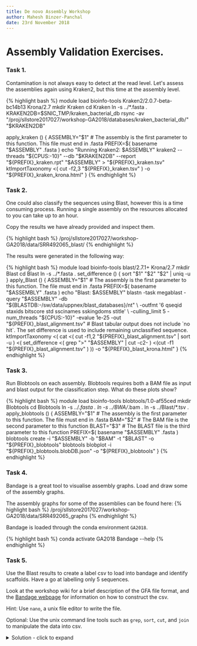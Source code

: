 ```yaml
---
title: De novo Assembly Workshop
author: Mahesh Binzer-Panchal
date: 23rd November 2018
---
```

# Assembly Validation Exercises.

### Task 1.

Contamination is not always easy to detect at the read level. Let's assess the assemblies again using Kraken2, but this time
at the assembly level.

{% highlight bash %}
module load bioinfo-tools Kraken2/2.0.7-beta-bc14b13 Krona/2.7
mkdir Kraken
cd Kraken
ln -s ../*.fasta .
KRAKEN2DB=$SNIC_TMP/kraken_bacterial_db
rsync -av "/proj/sllstore2017027/workshop-GA2018/databases/kraken_bacterial_db/" "$KRAKEN2DB"

apply_kraken () {
   ASSEMBLY="$1" # The assembly is the first parameter to this function. This file must end in .fasta
   PREFIX=$( basename "$ASSEMBLY" .fasta )
   echo "Running Kraken2: $ASSEMBLY"
   kraken2 --threads "${CPUS:-10}" --db "$KRAKEN2DB" --report "${PREFIX}_kraken.rpt" "$ASSEMBLY" > "${PREFIX}_kraken.tsv"
   ktImportTaxonomy <( cut -f2,3 "${PREFIX}_kraken.tsv" ) -o "${PREFIX}_kraken_krona.html"
}
{% endhighlight %}

### Task 2.

One could also classify the sequences using Blast, however this is a time consuming process.
Running a single assembly on the resources allocated to you can take up to an hour.

Copy the results we have already provided and inspect them.

{% highlight bash %}
/proj/sllstore2017027/workshop-GA2018/data/SRR492065_blast/
{% endhighlight %}

The results were generated in the following way:

{% highlight bash %}
module load bioinfo-tools blast/2.7.1+ Krona/2.7
mkdir Blast
cd Blast
ln -s ../*.fasta .
set_difference () {
	sort "$1" "$2" "$2" | uniq -u
}
apply_Blast () {
    ASSEMBLY="$1" # The assembly is the first parameter to this function. The file must end in .fasta
    PREFIX=$( basename "$ASSEMBLY" .fasta )
    echo "Blast: $ASSEMBLY"
    blastn -task megablast -query "$ASSEMBLY" -db "${BLASTDB:-/sw/data/uppnex/blast_databases}/nt" \
        -outfmt '6 qseqid staxids bitscore std sscinames sskingdoms stitle' \
        -culling_limit 5 -num_threads "${CPUS:-10}" -evalue 1e-25 -out "${PREFIX}_blast_alignment.tsv"
    # Blast tabular output does not include `no hit`. The set difference is used to include remaining unclassified sequence.
    ktImportTaxonomy <( cat <( cut -f1,2 "${PREFIX}_blast_alignment.tsv" | sort -u ) <( set_difference <( grep ">" "$ASSEMBLY" | cut -c2- ) <(cut -f1 "${PREFIX}_blast_alignment.tsv" ) )) -o "${PREFIX}_blast_krona.html"
}
{% endhighlight %}

### Task 3.  

Run Blobtools on each assembly. Blobtools requires both a BAM file as input and blast output for the classification step.
What do these plots show?

{% highlight bash %}
module load bioinfo-tools blobtools/1.0-af55ced
mkdir Blobtools
cd Blobtools
ln -s ../*.fasta .
ln -s ../BWA/*.bam .
ln -s ../Blast/*.tsv .
apply_blobtools () {
    ASSEMBLY="$1" # The assembly is the first parameter to this function. The file must end in .fasta
    BAM="$2" # The BAM file is the second parameter to this function
    BLAST="$3" # The BLAST file is the third parameter to this function
    PREFIX=$( basename "$ASSEMBLY" .fasta )
    blobtools create -i "$ASSEMBLY" -b "$BAM" -t "$BLAST" -o "${PREFIX}_blobtools"
    blobtools blobplot -i "${PREFIX}_blobtools.blobDB.json" -o "${PREFIX}_blobtools"
}
{% endhighlight %}

### Task 4.

Bandage is a great tool to visualise assembly graphs. Load and draw some of the assembly graphs.

The assembly graphs for some of the assemblies can be found here:
{% highlight bash %}
/proj/sllstore2017027/workshop-GA2018/data/SRR492065_graphs
{% endhighlight %}

Bandage is loaded through the conda environment `GA2018`.

{% highlight bash %}
conda activate GA2018
Bandage --help
{% endhighlight %}

### Task 5.

Use the Blast results to create a label csv to load into bandage and identify scaffolds. Have a go
at labelling only 5 sequences.

Look at the workshop wiki for a brief description of the GFA file format, and the
[Bandage webpage](https://github.com/rrwick/Bandage/wiki/CSV-labels) for information on how to construct the csv.

Hint: Use `nano`, a unix file editor to write the file.

Optional: Use the unix command line tools such as `grep`, `sort`, `cut`, and `join` to manipulate the data into csv.

<details>
<summary> Solution - click to expand </summary>


Bandage displays the segment lines (S) of a GFA file. The second column of a segment line is the node name.
Spades contigs correspond to the path lines (P).
This means we need to know two things. First, what are the spades contigs annotated as, and second, which
paths correspond to which segments.

Let's use the data for spades_k21-55_full as the example.

Simple solution:

Select five path lines from the path file.

Then use grep to search for the contig names in the blast results.

{% highlight bash %}
grep "NODE_1000_length_306_cov_2.50996" spades_k21-55_full_blast_alignment.tsv
{% endhighlight %}

The result should be a file that looks something like this:

{% highlight bash %}
Node,Contig,Blast
1511768+,NODE_1000_length_306_cov_2.509960,Staphylococcus epidermidis
9815238+,NODE_1001_length_305_cov_4.088000,Staphylococcus epidermidis
10091228+,NODE_1002_length_305_cov_3.296000,Staphylococcus epidermidis
1099986+,NODE_1003_length_305_cov_2.700000,Staphylococcus hominis
10320035+,NODE_1004_length_304_cov_39.807229,Paenibacillus sp. FSL R7-0331
{% endhighlight %}


Advanced solution:

The aim is to combine the data from the GFA and Blast into one file based on a common feature, the contig names.
This means this is a perfect task for `join`. However all the data is not in a format friendly for join, so let's
go through how to manipulate the data into two files that join can work with.

Starting with the Blast file, first we need column 1 which are the contig names.
Then let's use column 15 of the blast output to annotate the contigs, and use sort to remove duplicate entries.

{% highlight bash %}
cut -f1,15 spades_k21-55_full_blast_alignment.tsv | sort -u > spades_k21-55_full_blast_annotation.tsv
head spades_k21-55_full_blast_annotation.tsv
{% endhighlight %}

These are the first 10 lines of that output, to show you what the data should look like.

{% highlight bash %}
NODE_1000_length_306_cov_2.509960	Staphylococcus epidermidis
NODE_1000_length_306_cov_2.509960	Staphylococcus epidermidis ATCC 12228
NODE_1000_length_306_cov_2.509960	Staphylococcus epidermidis RP62A
NODE_1001_length_305_cov_4.088000	Staphylococcus epidermidis
NODE_1001_length_305_cov_4.088000	Staphylococcus epidermidis ATCC 12228
NODE_1001_length_305_cov_4.088000	Staphylococcus epidermidis RP62A
NODE_1002_length_305_cov_3.296000	Staphylococcus epidermidis
NODE_1002_length_305_cov_3.296000	Staphylococcus epidermidis ATCC 12228
NODE_1002_length_305_cov_3.296000	Staphylococcus epidermidis PM221
NODE_1003_length_305_cov_2.700000	Staphylococcus hominis
{% endhighlight %}

We can see already that even though we sorted and removed duplicate lines, there are still multiple entries of
a species for certain contigs. So, let's change the command above to only keep the first instance of every contig name.

{% highlight bash %}
cut -f1,15 spades_k21-55_full_blast_alignment.tsv | sort -u -k1,1 > spades_k21-55_full_blast_annotation.tsv
{% endhighlight %}

This now leaves us with one label per contig name.

{% highlight bash %}
NODE_1000_length_306_cov_2.509960	Staphylococcus epidermidis
NODE_1001_length_305_cov_4.088000	Staphylococcus epidermidis
NODE_1002_length_305_cov_3.296000	Staphylococcus epidermidis
NODE_1003_length_305_cov_2.700000	Staphylococcus hominis
NODE_1004_length_304_cov_39.807229	Paenibacillus sp. FSL R7-0331
NODE_1005_length_304_cov_2.815261	Staphylococcus aureus
NODE_1006_length_304_cov_2.112450	Staphylococcus hominis
NODE_1007_length_303_cov_3.193548	Staphylococcus epidermidis
NODE_1008_length_303_cov_2.286290	Staphylococcus hominis
NODE_1009_length_303_cov_1.326613	Staphylococcus hominis
{% endhighlight %}

Next we want the path lines of the GFA file, and specifically the information from column 2 and 3, which are the
contig names, and the segment(s) linked to that name.

{% highlight bash %}
grep "^P" spades_k21-55_full.gfa | cut -f2,3 | head
{% endhighlight %}

In order to be able to merge this dataset with the one above, the contig names need to be identical, however all the names now
end with an underscore followed by a number. Furthermore, the contig name belongs to many segment names.

{% highlight bash %}
NODE_1_length_1448318_cov_80.178312_1	10311124+,10031624+,10311308+,9911828-,10258069-,10057802+,10272111+,10118480+,9985602+,10086712+,1392052-,9996864-,10171502-,10320089-,10273179-,10319496-,10273179-,10319498-,9886408-,10074530-,10294167-,10135462-,9886408-,10294169-,10294167-,10178112-,10128536+,10309890+,10128536+,10317320-,723032-,10317322-,723032-,10306893-,10226805-,10245575-,10226805-,10319919-,10318590+,10320057+,9955186-,10319875-,9711424-,10320055+,9955186-,10319933-,10318590+,10315156-,9711424-,10319640-,10302373+,10317464+,10314624+,10314630+,10302021+,10135030+,10310524+,10310194+,10310388+,235774+,10313776+,10300185+,10314676+,10314684+,10297987+,10313836+,10316434-,10017942-,10317812-,10314202-,1548974+,10309092+,10314132+,10314140+,10313694+,10314684-,10314676-,10318362-,10314186+,10314194+,10314202+,10317812+,10312142-,10218043+,10313772-,10310880+,9796758-,10311458+,10171996-,10270995+,666778+,10307503+,1936534-,10312728+,9906056+,10312142+,10317812-,10314202-,1548974+,10313566+,10287551+,10313866+,10297503+,10318937+,10085614+,10311126+,10085614+,10310820-,10200554-,10115886-,10085372-,10313984-,10314700-,10314692-,10314684-,10314676-,10300185-,10313832+,9946622+,10210134+,9946622+,10315032-,10311484+,10311344-,2957484+,10317710+,2957484+,10317708+,10171502+,10248517-,1392052+,10184644+,9985602-,10186332-,10272111-,10204768+,10258069+,10068726+,10311310-,10031624-,10320101-,10200554-,10186842+,10085372-,10287176-,10319791-,10313030-,10048488-,10110418-,9804040+,10309472-
NODE_2_length_336381_cov_10.156140_1	10285711+,10243057+,10268313+,10243057+,10287871-
NODE_2_length_336381_cov_10.156140_2	10320938+
NODE_3_length_320122_cov_11.770314_1	10247199-,10281667+
NODE_3_length_320122_cov_11.770314_2	10289913-
NODE_3_length_320122_cov_11.770314_3	10287919-
NODE_3_length_320122_cov_11.770314_4	10299737+,1484104+,10291809+
NODE_3_length_320122_cov_11.770314_5	10321250+,328964-,2720874-
NODE_4_length_310123_cov_12.870461_1	10291757+
NODE_4_length_310123_cov_12.870461_2	10300875+
{% endhighlight %}

To break this problem down, first let's take only the first segment name as the node to annotate. We can
use the `,` as a delimiter, which means everything before the first column is contained in column 1.

{% highlight bash %}
grep "^P" spades_k21-55_full.gfa | cut -f2,3 | cut -f1 -d, | head
{% endhighlight %}

This leaves us with data of this form:

{% highlight bash %}
NODE_1_length_1448318_cov_80.178312_1	10311124+
NODE_2_length_336381_cov_10.156140_1	10285711+
NODE_2_length_336381_cov_10.156140_2	10320938+
NODE_3_length_320122_cov_11.770314_1	10247199-
NODE_3_length_320122_cov_11.770314_2	10289913-
NODE_3_length_320122_cov_11.770314_3	10287919-
NODE_3_length_320122_cov_11.770314_4	10299737+
NODE_3_length_320122_cov_11.770314_5	10321250+
NODE_4_length_310123_cov_12.870461_1	10291757+
NODE_4_length_310123_cov_12.870461_2	10300875+
{% endhighlight %}

If we use `_` as the cut delimiter, rather than `\t` (tab) we can cut off that last underscore and number. The problem
is then that we also cut off the node names. Swapping the positions of the node names and contig names would prevent
that by making the node names part of column 1 instead of column 7.

{% highlight bash %}
grep "^P" spades_k21-55_full.gfa | cut -f2,3 | cut -f1 -d, | awk '{ print $2 "\t" $1 }' | cut -f1-6 -d"_" | head
{% endhighlight %}

The data now looks like this:

{% highlight bash %}
10311124+	NODE_1_length_1448318_cov_80.178312
10285711+	NODE_2_length_336381_cov_10.156140
10320938+	NODE_2_length_336381_cov_10.156140
10247199-	NODE_3_length_320122_cov_11.770314
10289913-	NODE_3_length_320122_cov_11.770314
10287919-	NODE_3_length_320122_cov_11.770314
10299737+	NODE_3_length_320122_cov_11.770314
10321250+	NODE_3_length_320122_cov_11.770314
10291757+	NODE_4_length_310123_cov_12.870461
10300875+	NODE_4_length_310123_cov_12.870461
{% endhighlight %}

Let's save the full output to a file:

{% highlight bash %}
grep "^P" spades_k21-55_full.gfa | cut -f2,3 | cut -f1 -d, | awk '{ print $2 "\t" $1 }' | cut -f1-6 -d"_" > spades_k21-55_full_node_contig_names.tsv
{% endhighlight %}

So now we can try and merge the files using join. However, join needs data to be sorted on the column you want to merge on.
Also we need to tell it that we want it to merge on column 1 of the filtered down blast file, and column 2 of the path segment
relationship file. I also tell join that I want it to separate only on the `\t` (tab) character, and that I want the output
in the order of column 1 from file 1 (node names), column 2 of file 1 (contig names), followed by column 2 of file 2 (blast annotation).

{% highlight bash %}
join -1 2 -2 1 <( sort -k2,2 spades_k21-55_full_node_contig_names.tsv ) <( sort -k1,1 spades_k21-55_full_blast_annotation.tsv) -t $'\t' -o 1.1,1.2,2.2 | head
{% endhighlight %}

The output now looks like this:

{% highlight bash %}
1511768+	NODE_1000_length_306_cov_2.509960	Staphylococcus epidermidis
9815238+	NODE_1001_length_305_cov_4.088000	Staphylococcus epidermidis
10091228+	NODE_1002_length_305_cov_3.296000	Staphylococcus epidermidis
1099986+	NODE_1003_length_305_cov_2.700000	Staphylococcus hominis
10320035+	NODE_1004_length_304_cov_39.807229	Paenibacillus sp. FSL R7-0331
10115802+	NODE_1005_length_304_cov_2.815261	Staphylococcus aureus
9844216+	NODE_1006_length_304_cov_2.112450	Staphylococcus hominis
10271579+	NODE_1007_length_303_cov_3.193548	Staphylococcus epidermidis
10031180+	NODE_1008_length_303_cov_2.286290	Staphylococcus hominis
9908708+	NODE_1009_length_303_cov_1.326613	Staphylococcus hominis
{% endhighlight %}

This now needs to be converted to a CSV file, so the `\t` (tab) characters need to be changed to `,`.

{% highlight bash %}
join -1 2 -2 1 <( sort -k2,2 spades_k21-55_full_node_contig_names.tsv ) <( sort -k1,1 spades_k21-55_full_blast_annotation.tsv) -t $'\t' -o 1.1,1.2,2.2 | tr "\t" "," > spades_k21-55_full_bandage_labels.csv
head spades_k21-55_full_bandage_labels.csv
{% endhighlight %}

Now we have a CSV file that can be loaded into bandage.

{% highlight bash %}
1511768+,NODE_1000_length_306_cov_2.509960,Staphylococcus epidermidis
9815238+,NODE_1001_length_305_cov_4.088000,Staphylococcus epidermidis
10091228+,NODE_1002_length_305_cov_3.296000,Staphylococcus epidermidis
1099986+,NODE_1003_length_305_cov_2.700000,Staphylococcus hominis
10320035+,NODE_1004_length_304_cov_39.807229,Paenibacillus sp. FSL R7-0331
10115802+,NODE_1005_length_304_cov_2.815261,Staphylococcus aureus
9844216+,NODE_1006_length_304_cov_2.112450,Staphylococcus hominis
10271579+,NODE_1007_length_303_cov_3.193548,Staphylococcus epidermidis
10031180+,NODE_1008_length_303_cov_2.286290,Staphylococcus hominis
9908708+,NODE_1009_length_303_cov_1.326613,Staphylococcus hominis
{% endhighlight %}

After loading the network into bandage, we can see that the largest network is a mix of Enterococcus, Staphylococcus, and Cutibacterium.

{% highlight bash %}
Bandage load spades_k21-55_full.gfa --draw
{% endhighlight %}

</details>
